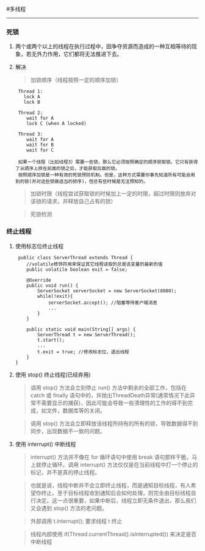 #多线程

---

### 死锁

1. 两个或两个以上的线程在执行过程中，因争夺资源而造成的一种互相等待的现象，若无外力作用，它们都将无法推进下去。

2. 解决

    > 加锁顺序（线程按照一定的顺序加锁）
    
        Thread 1:
          lock A 
          lock B
        
        Thread 2:
           wait for A
           lock C (when A locked)
        
        Thread 3:
           wait for A
           wait for B
           wait for C
        
        如果一个线程（比如线程3）需要一些锁，那么它必须按照确定的顺序获取锁。它只有获得了从顺序上排在前面的锁之后，才能获取后面的锁。
        按照顺序加锁是一种有效的死锁预防机制。但是，这种方式需要你事先知道所有可能会用到的锁(并对这些锁做适当的排序)，但总有些时候是无法预知的。
    
    > 加锁时限（线程尝试获取锁的时候加上一定的时限，超过时限则放弃对该锁的请求，并释放自己占有的锁）
    
    > 死锁检测
    
### 终止线程

1. 使用标志位终止线程

        public class ServerThread extends Thread {
           //volatile修饰符用来保证其它线程读取的总是该变量的最新的值
           public volatile boolean exit = false; 
       
           @Override
           public void run() {
               ServerSocket serverSocket = new ServerSocket(8080);
               while(!exit){
                   serverSocket.accept(); //阻塞等待客户端消息
                   ...
               }
           }
           
           public static void main(String[] args) {
               ServerThread t = new ServerThread();
               t.start();
               ...
               t.exit = true; //修改标志位，退出线程
           }
       }
       
2. 使用 stop() 终止线程(已经弃用)

    > 调用 stop() 方法会立刻停止 run() 方法中剩余的全部工作，包括在 catch 或 finally 语句中的，并抛出ThreadDeath异常(通常情况下此异常不需要显示的捕获)，因此可能会导致一些清理性的工作的得不到完成，如文件，数据库等的关闭。
    
    > 调用 stop() 方法会立即释放该线程所持有的所有的锁，导致数据得不到同步，出现数据不一致的问题。
    
3. 使用 interrupt() 中断线程

    > interrupt() 方法并不像在 for 循环语句中使用 break 语句那样干脆，马上就停止循环。调用 interrupt() 方法仅仅是在当前线程中打一个停止的标记，并不是真的停止线程。
    
    > 也就是说，线程中断并不会立即终止线程，而是通知目标线程，有人希望你终止。至于目标线程收到通知后会如何处理，则完全由目标线程自行决定。这一点很重要，如果中断后，线程立即无条件退出，那么我们又会遇到 stop() 方法的老问题。
    
    > 外部调用 t.interrupt(); 要求线程 t 终止
    
    > 线程内部使用 if(Thread.currentThread().isInterrupted()) 来决定是否中断线程

    